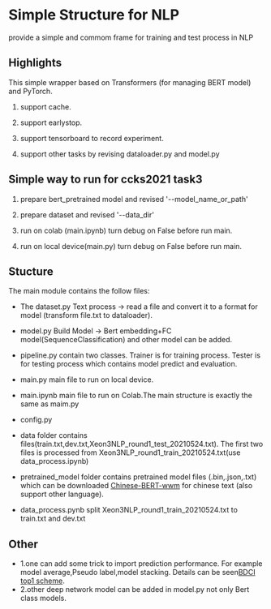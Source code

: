 # Simple Structure for NLP

provide a simple and commom frame for training and test process in NLP 

## Highlights
This simple wrapper based on Transformers (for managing BERT model) and PyTorch. 
1. support cache.

2. support earlystop. 

3. support tensorboard to record experiment.

4. support other tasks by revising dataloader.py and model.py


## Simple way to run for ccks2021 task3

1. prepare bert_pretrained model and revised  '--model_name_or_path'

2. prepare dataset and revised  '--data_dir'

3. run on colab (main.ipynb) turn debug on False before run main.

4. run on local device(main.py) turn debug on False before run main.

## Stucture
The main module contains the follow files:

- The dataset.py
Text process -> read a file and convert it to a format for model (transform file.txt to dataloader).

- model.py
Build Model  ->  Bert embedding+FC model(SequenceClassification) and other model can be added. 

- pipeline.py contain two classes.  Trainer is for training process. Tester is for testing process which contains model predict and evaluation.

- main.py
main file to run on local device.

- main.ipynb
main file to run on Colab.The main structure is exactly the same as maim.py

- config.py 

- data folder contains files(train.txt,dev.txt,Xeon3NLP_round1_test_20210524.txt). The first two files is processed from Xeon3NLP_round1_train_20210524.txt(use data_process.ipynb) 

- pretrained_model folder contains pretrained model files (.bin,.json,.txt) which can be downloaded [Chinese-BERT-wwm](https://github.com/ymcui/Chinese-BERT-wwm) for chinese text (also support other language).

- data_process.pynb
split Xeon3NLP_round1_train_20210524.txt to train.txt and dev.txt


## Other 
- 1.one can add some trick to import prediction performance. For example model average,Pseudo label,model stacking. Details can be seen[BDCI top1 scheme](https://github.com/cxy229/BDCI2019-SENTIMENT-CLASSIFICATION).
- 2.other deep network model can be added in model.py not only Bert class models.
